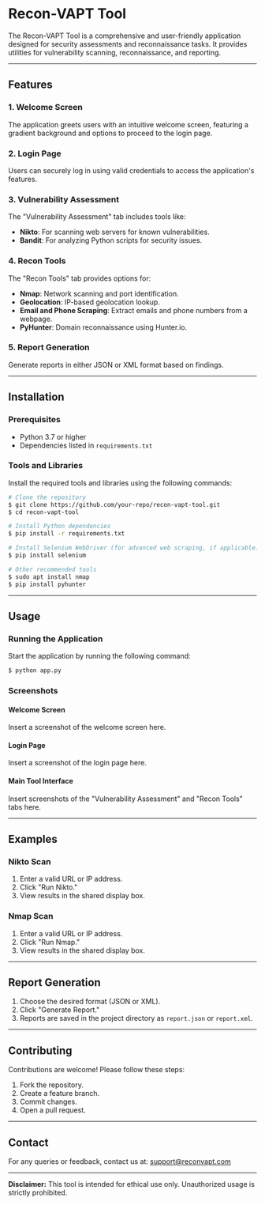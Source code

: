 # Recon-VAPT Tool

The Recon-VAPT Tool is a comprehensive and user-friendly application designed for security assessments and reconnaissance tasks. It provides utilities for vulnerability scanning, reconnaissance, and reporting.

---

## Features

### 1. Welcome Screen

The application greets users with an intuitive welcome screen, featuring a gradient background and options to proceed to the login page.

### 2. Login Page

Users can securely log in using valid credentials to access the application's features.

### 3. Vulnerability Assessment

The "Vulnerability Assessment" tab includes tools like:

- **Nikto**: For scanning web servers for known vulnerabilities.
- **Bandit**: For analyzing Python scripts for security issues.

### 4. Recon Tools

The "Recon Tools" tab provides options for:

- **Nmap**: Network scanning and port identification.
- **Geolocation**: IP-based geolocation lookup.
- **Email and Phone Scraping**: Extract emails and phone numbers from a webpage.
- **PyHunter**: Domain reconnaissance using Hunter.io.

### 5. Report Generation

Generate reports in either JSON or XML format based on findings.

---

## Installation

### Prerequisites

- Python 3.7 or higher
- Dependencies listed in `requirements.txt`

### Tools and Libraries

Install the required tools and libraries using the following commands:

```bash
# Clone the repository
$ git clone https://github.com/your-repo/recon-vapt-tool.git
$ cd recon-vapt-tool

# Install Python dependencies
$ pip install -r requirements.txt

# Install Selenium WebDriver (for advanced web scraping, if applicable)
$ pip install selenium

# Other recommended tools
$ sudo apt install nmap
$ pip install pyhunter
```

---

## Usage

### Running the Application

Start the application by running the following command:

```bash
$ python app.py
```

### Screenshots

#### Welcome Screen

Insert a screenshot of the welcome screen here.

#### Login Page

Insert a screenshot of the login page here.

#### Main Tool Interface

Insert screenshots of the "Vulnerability Assessment" and "Recon Tools" tabs here.

---

## Examples

### Nikto Scan

1. Enter a valid URL or IP address.
2. Click "Run Nikto."
3. View results in the shared display box.

### Nmap Scan

1. Enter a valid URL or IP address.
2. Click "Run Nmap."
3. View results in the shared display box.

---

## Report Generation

1. Choose the desired format (JSON or XML).
2. Click "Generate Report."
3. Reports are saved in the project directory as `report.json` or `report.xml`.

---

## Contributing

Contributions are welcome! Please follow these steps:

1. Fork the repository.
2. Create a feature branch.
3. Commit changes.
4. Open a pull request.

---

## Contact

For any queries or feedback, contact us at: [support@reconvapt.com](mailto\:support@reconvapt.com)

---

**Disclaimer:** This tool is intended for ethical use only. Unauthorized usage is strictly prohibited.

